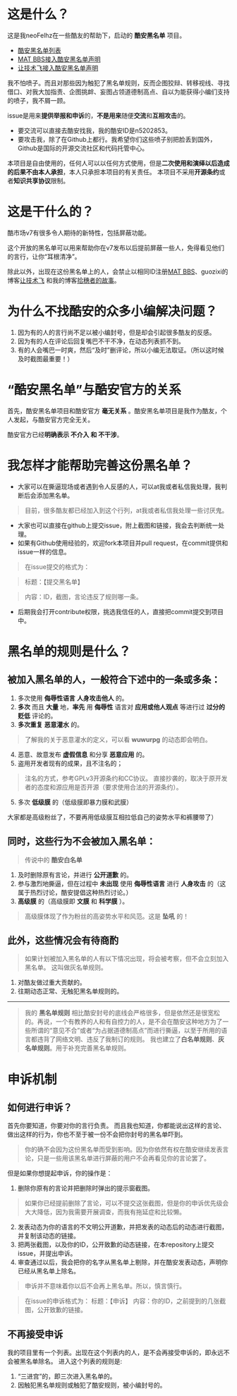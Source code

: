 # 这是什么？
这是我neoFelhz在一些酷友的帮助下，启动的 **酷安黑名单** 项目。

- [酷安黑名单列表](https://github.com/neoFelhz/blacklist_coolapk/blob/master/blacklist)
- [MAT BBS接入酷安黑名单声明](https://github.com/neoFelhz/blacklist_coolapk/issues/2)
- [让技术飞接入酷安黑名单声明](https://github.com/neoFelhz/blacklist_coolapk/issues/6)

我不怕喷子。而且对那些因为触犯了黑名单规则，反而企图狡辩、转移视线、寻找借口、对我大加指责、企图挑衅、妄图占领道德制高点、自以为能获得小编们支持的喷子，我不屑一顾。

issue是用来**提供举报和申诉**的，**不是用来**随便**交流**和**互相攻击**的。

- 要交流可以直接去酷安找我，我的酷安ID是n5202853。
- 要攻击我，除了在Github上都行。我希望你们这些喷子别把脸丢到国外，Github是国际的开源交流社区和代码托管中心。

本项目是自由使用的，任何人可以以任何方式使用，但是**二次使用和演绎以后造成的后果不由本人承担**，本人只承担本项目的有关责任。
本项目不采用**开源条约**或者**知识共享协议**限制。

# 这是干什么的？
酷市场v7有很多令人期待的新特性，包括屏蔽功能。

这个开放的黑名单可以用来帮助你在v7发布以后提前屏蔽一些人，免得看见他们的言行，让你“耳根清净”。

除此以外，出现在这份黑名单上的人，会禁止以相同ID注册[MAT BBS](https://mat.letitfly.me)、guozixi的博客[让技术飞](https://www.letitfly.me)
和我的博客[拾穗者的故事](https://neoFelhz.labodev.xyz)。

# 为什么不找酷安的众多小编解决问题？

1. 因为有的人的言行尚不足以被小编封号，但是却会引起很多酷友的反感。
2. 因为有的人在评论后回复嘴巴不干不净，在动态列表抓不到。
3. 有的人会嘴巴一时爽，然后“及时”删评论，所以小编无法取证。（所以这时候及时截图最重要！）

# “酷安黑名单”与酷安官方的关系
首先，酷安黑名单项目和酷安官方 **毫无关系** 。酷安黑名单项目是我作为酷友，个人发起，与酷安官方完全无关。

酷安官方已经**明确表示 不介入 和 不干涉**。

# 我怎样才能帮助完善这份黑名单？

- 大家可以在撕逼现场或者遇到令人反感的人，可以at我或者私信我处理，我判断后会添加黑名单。

> 目前，很多酷友都已经加入到这个行列，at我或者私信我处理一些讨厌鬼。

- 大家也可以直接在github上提交issue，附上截图和链接，我会去判断统一处理。
- 如果有Github使用经验的，欢迎fork本项目并pull request，在commit提供和issue一样的信息。

> 在issue提交的格式为：

> 标题：【提交黑名单】

> 内容：ID，截图，言论违反了规则哪一条。

- 后期我会打开contribute权限，挑选我信任的人，直接把commit提交到项目中。

# 黑名单的规则是什么？
## 被加入黑名单的人，一般符合下述中的一条或多条：

1. 多次使用 **侮辱性语言** **人身攻击他人** 的。
2. **多次** 而且 **大量** 地，**率先** 用 **侮辱性** 语言对 **应用或他人观点** 等进行过 **过分的贬低** 评论的。
3. **多次重复** **恶意灌水** 的。

> 了解我的关于恶意灌水的定义，可以看 **wuwurpg** 的动态即会明白。

4. 恶意、故意发布 **虚假信息** 和分享 **恶意应用** 的。 
5. 盗用开发者现有的成果，且不注名的；

> 注名的方式，参考GPLv3开源条约和CC协议。
> 直接抄袭的，取决于原开发者的态度和源应用是否开源（要求使用合法的开源条约）。

5. 多次 **低级膜** 的（低级膜即暴力膜和武膜）

大家都是高级粉丝了，不要再用低级膜互相拉低自己的姿势水平和裤腰带了）

## 同时，这些行为不会被加入黑名单：

> 传说中的 **酷安白名单**

1. 及时删除原有言论，并进行 **公开道歉** 的。
2. 参与激烈地撕逼，但在过程中 **未出现** 使用 **侮辱性语言** 进行 **人身攻击** 的（这属于热烈讨论，酷安提倡这种热烈讨论。）
3. **高级膜** 的（高级膜即 **文膜** 和 **科学膜** ）。

> 高级膜体现了作为粉丝的高姿势水平和风范。这是 **坠吼** 的！

## 此外，这些情况会有待商酌
> 如果计划被加入黑名单的人有以下情况出现，将会被考察，但不会立刻加入黑名单。
> 这叫做灰名单规则。

1. 对酷友做过重大贡献的。
2. 往期动态正常、无触犯黑名单规则的。

-----

> 我的 **黑名单规则** 相比酷安封号的底线会严格很多，但是依然还是很宽松的。再说，一个有教养的人和有自控力的人，是不会在酷安这种地方为了一些所谓的“意见不合”或者“为占据道德制高点”而进行撕逼，以至于所用的语言都违背了网络文明、违反了我制订的规则。
> 我也建立了**白名单规则**、**灰名单规则**。用于补充完善黑名单规则。

# 申诉机制

## 如何进行申诉？
首先你要知道，你要对你的言行负责。
而且我也知道，你都能说出这样的言论、做出这样的行为，你也不至于被一份不会把你封号的黑名单吓到。
> 你的确不会因为这份黑名单而受到影响。因为你依然有权在酷安继续发表言论，只是一些用该黑名单进行屏蔽的用户不会再看见你的言论罢了。

但是如果你想提起申诉，你的操作是：

1. 删除你原有的言论并把删除时弹出的提示窗截图。

> 如果你已经提前删除了言论，可以不提交这张截图，但是你的申诉优先级会大大降低，因为我需要开展调查，而我有拖延症和比较懒。

2. 发表动态为你的语言的不文明公开道歉，并把发表的动态后的动态进行截图，并复制该动态的链接。
3. 把两张截图，以及你的ID，公开致歉的动态链接，在本repository上提交issue，并提出申诉。
4. 审查通过以后，我会把你的名字从黑名单上剔除，并在酷安发表动态，声明你已经从黑名单上除名。

> 申诉并不意味着你以后不会再上黑名单。所以，慎言慎行。

> 在issue的申诉格式为：
> 标题：【申诉】
> 内容：你的ID，之前提到的几张截图，公开致歉的链接。

## 不再接受申诉

我的项目里有一个列表。出现在这个列表内的人，是不会再接受申诉的，即永远不会被黑名单除名。
进入这个列表的规则是:

1. “三进宫”的，即三次进入黑名单的。
2. 因触犯黑名单规则或触犯了酷安规则，被小编封号的。